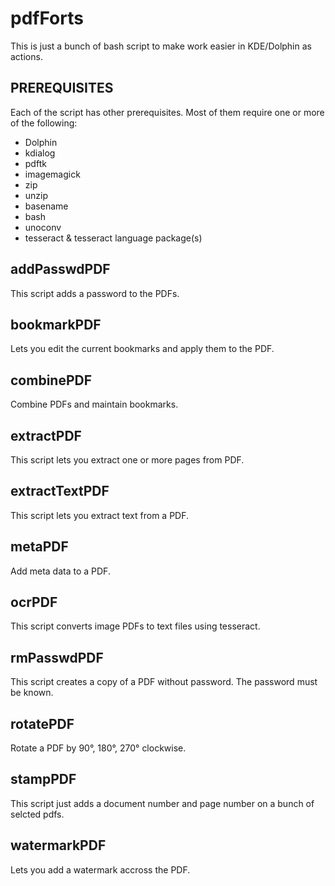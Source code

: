 pdfForts
========

This is just a bunch of bash script to make work easier in KDE/Dolphin as actions.



PREREQUISITES
-------------

Each of the script has other prerequisites. Most of them require one or more of the following:

- Dolphin
- kdialog
- pdftk
- imagemagick
- zip
- unzip
- basename
- bash
- unoconv
- tesseract & tesseract language package(s)



addPasswdPDF
------------

This script adds a password to the PDFs.



bookmarkPDF
-----------

Lets you edit the current bookmarks and apply them to the PDF.



combinePDF
----------

Combine PDFs and maintain bookmarks.



extractPDF
----------

This script lets you extract one or more pages from  PDF.



extractTextPDF
----------

This script lets you extract text from a PDF.



metaPDF
-------

Add meta data to a PDF.


ocrPDF
-----------

This script converts image PDFs to text files using tesseract.



rmPasswdPDF
-----------

This script creates a copy of a PDF without password. The password must be known.



rotatePDF
---------

Rotate a PDF by 90°, 180°, 270° clockwise.



stampPDF
--------

This script just adds a document number and page number on a bunch of selcted pdfs.



watermarkPDF
-----------

Lets you add a watermark accross the PDF.
